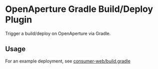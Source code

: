 # OpenAperture Gradle Build/Deploy Plugin

Trigger a build/deploy on OpenAperture via Gradle.

## Usage

For an example deployment, see [consumer-web/build.gradle](consumer-web/build.gradle)

